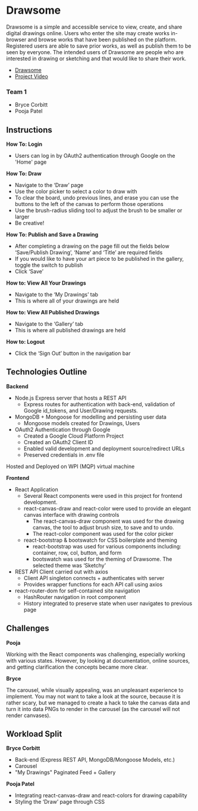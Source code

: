 # Drawsome
Drawsome is a simple and accessible service to view, create, and share digital drawings online. Users who enter the site may create works in-browser and browse works that have been published on the platform. Registered users are able to save prior works, as well as publish them to be seen by everyone. The intended users of Drawsome are people who are interested in drawing or sketching and that would like to share their work.

- [Drawsome](http://mbsr.wpi.edu:40404)
- [Project Video](https://youtu.be/kLMMFPviwZk)

### Team 1
- Bryce Corbitt
- Pooja Patel

## Instructions
**How To: Login**
- Users can log in by OAuth2 authentication through Google on the 'Home' page

**How To: Draw**
- Navigate to the ‘Draw’ page
- Use the color picker to select a color to draw with
- To clear the board, undo previous lines, and erase you can use the buttons to the left of the canvas to perform those operations
- Use the brush-radius sliding tool to adjust the brush to be smaller or larger
- Be creative!

**How To: Publish and Save a Drawing**
- After completing a drawing on the page fill out the fields below ‘Save/Publish Drawing’, ‘Name’ and ‘Title’ are required fields
- If you would like to have your art piece to be published in the gallery, toggle the switch to publish
- Click ‘Save’

**How to: View All Your Drawings**
- Navigate to the ‘My Drawings’ tab
- This is where all of your drawings are held

**How to: View All Published Drawings**
- Navigate to the ‘Gallery’ tab
- This is where all published drawings are held

**How to: Logout**
- Click the ‘Sign Out’ button in the navigation bar

## Technologies Outline
**Backend**
- Node.js Express server that hosts a REST API
 	- Express routes for authentication with back-end, validation of Google id_tokens, and User/Drawing requests.
- MongoDB + Mongoose for modelling and persisting user data
	- Mongoose models created for Drawings, Users
- OAuth2 Authentication through Google
	- Created a Google Cloud Platform Project
	- Created an OAuth2 Client ID
	- Enabled valid development and deployment source/redirect URLs 
	- Preserved credentials in .env file
	
Hosted and Deployed on WPI (MQP) virtual machine 
  
**Frontend**
- React Application
	- Several React components were used in this project for frontend development.
  - react-canvas-draw and react-color were used to provide an elegant canvas interface with drawing controls
	- The react-canvas-draw component was used for the drawing canvas, the tool to adjust brush size, to save and to undo.
	- The react-color component was used for the color picker
  - react-bootstrap & bootswatch for CSS boilerplate and theming
	- react-bootstrap was used for various components including: container, row, col, button, and form
	- bootswatch was used for the theming of Drawsome. The selected theme was ‘Sketchy’
- REST API Client carried out with axios
	- Client API singleton connects + authenticates with server
	- Provides wrapper functions for each API call using axios
- react-router-dom for self-contained site navigation
	- HashRouter navigation in root component
	- History integrated to preserve state when user navigates to previous page

## Challenges
**Pooja**

Working with the React components was challenging, especially working with various states. However, by looking at documentation, online sources, and getting clarification the concepts became more clear.

**Bryce**

The carousel, while visually appealing, was an unpleasant experience to implement. You may not want to take a look at the source, because it is rather scary, but we managed to create a hack to take the canvas data and turn it into data PNGs to render in the carousel (as the carousel will not render canvases). 


## Workload Split
**Bryce Corbitt**
- Back-end (Express REST API, MongoDB/Mongoose Models, etc.)
- Carousel
- "My Drawings" Paginated Feed + Gallery

**Pooja Patel**
- Integrating react-canvas-draw and react-colors for drawing capability
- Styling the ‘Draw’ page through CSS 

